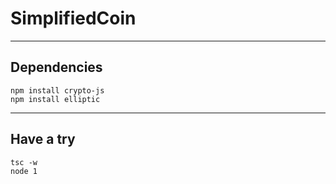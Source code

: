 # SimplifiedCoin

---

## Dependencies
```
npm install crypto-js
npm install elliptic
```

---

## Have a try
```
tsc -w
node 1
```